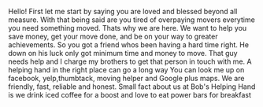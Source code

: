 Hello! First let me start by saying you are loved and blessed beyond all measure. With that being said are you tired of overpaying movers everytime you need something moved. Thats why we are here. We want to help you save money, get your move done, and be on your way to greater achievements. 
So you got a friend whos been having a hard time right. He down on his luck only got minimum time and money to move. That guy needs help and I charge my brothers to get that person in touch with me. A helping hand in the right place can go a long way
You can look me up on facebook, yelp,thumbtack, moving helper and Google plus maps. We are friendly, fast, reliable and honest.
Small fact about us at Bob's Helping Hand is we drink iced coffee for a boost and love to eat power bars for breakfast
<!--

**Here are some ideas to get you started:**

🙋‍♀️ A short introduction - what is your organization all about?
🌈 Contribution guidelines - how can the community get involved?
👩‍💻 Useful resources - where can the community find your docs? Is there anything else the community should know?
🍿 Fun facts - what does your team eat for breakfast?
🧙 Remember, you can do mighty things with the power of [Markdown](https://docs.github.com/github/writing-on-github/getting-started-with-writing-and-formatting-on-github/basic-writing-and-formatting-syntax)
-->

